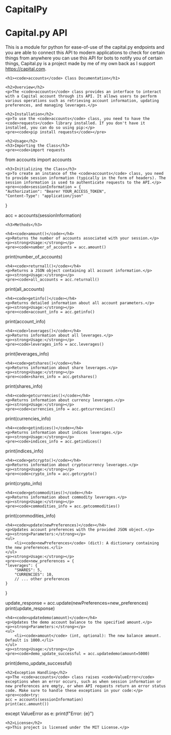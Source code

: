 # CapitalPy

<h1>Capital.py API</h1>

This is a module for python for ease-of-use of the capital.py endpoints and you are able to connect this API to modern applications to check for certain things from anywhere you can use this API for bots to notify you of certain things, Capital.py is a project made by me of my own back as I support https://capital.com.

<body>

    <h1><code>accounts</code> Class Documentation</h1>

    <h2>Overview</h2>
    <p>The <code>accounts</code> class provides an interface to interact with a Capital account through its API. It allows users to perform various operations such as retrieving account information, updating preferences, and managing leverages.</p>

    <h2>Installation</h2>
    <p>To use the <code>accounts</code> class, you need to have the <code>requests</code> library installed. If you don't have it installed, you can do so using pip:</p>
    <pre><code>pip install requests</code></pre>

    <h2>Usage</h2>
    <h3>Importing the Class</h3>
    <pre><code>import requests
from accounts import accounts</code></pre>

    <h3>Initializing the Class</h3>
    <p>To create an instance of the <code>accounts</code> class, you need to provide session information (typically in the form of headers). The session information is used to authenticate requests to the API.</p>
    <pre><code>sessionInformation = {
    "Authorization": "Bearer YOUR_ACCESS_TOKEN",
    "Content-Type": "application/json"
}

acc = accounts(sessionInformation)</code></pre>

    <h3>Methods</h3>

    <h4><code>amount()</code></h4>
    <p>Returns the number of accounts associated with your session.</p>
    <p><strong>Usage:</strong></p>
    <pre><code>number_of_accounts = acc.amount()
print(number_of_accounts)</code></pre>

    <h4><code>returnall()</code></h4>
    <p>Returns a JSON object containing all account information.</p>
    <p><strong>Usage:</strong></p>
    <pre><code>all_accounts = acc.returnall()
print(all_accounts)</code></pre>

    <h4><code>getinfo()</code></h4>
    <p>Returns detailed information about all account parameters.</p>
    <p><strong>Usage:</strong></p>
    <pre><code>account_info = acc.getinfo()
print(account_info)</code></pre>

    <h4><code>leverages()</code></h4>
    <p>Returns information about all leverages.</p>
    <p><strong>Usage:</strong></p>
    <pre><code>leverages_info = acc.leverages()
print(leverages_info)</code></pre>

    <h4><code>getshares()</code></h4>
    <p>Returns information about share leverages.</p>
    <p><strong>Usage:</strong></p>
    <pre><code>shares_info = acc.getshares()
print(shares_info)</code></pre>

    <h4><code>getcurrencies()</code></h4>
    <p>Returns information about currency leverages.</p>
    <p><strong>Usage:</strong></p>
    <pre><code>currencies_info = acc.getcurrencies()
print(currencies_info)</code></pre>

    <h4><code>getindices()</code></h4>
    <p>Returns information about indices leverages.</p>
    <p><strong>Usage:</strong></p>
    <pre><code>indices_info = acc.getindices()
print(indices_info)</code></pre>

    <h4><code>getcrypto()</code></h4>
    <p>Returns information about cryptocurrency leverages.</p>
    <p><strong>Usage:</strong></p>
    <pre><code>crypto_info = acc.getcrypto()
print(crypto_info)</code></pre>

    <h4><code>getcommodities()</code></h4>
    <p>Returns information about commodity leverages.</p>
    <p><strong>Usage:</strong></p>
    <pre><code>commodities_info = acc.getcommodities()
print(commodities_info)</code></pre>

    <h4><code>update(newPreferences)</code></h4>
    <p>Updates account preferences with the provided JSON object.</p>
    <p><strong>Parameters:</strong></p>
    <ul>
        <li><code>newPreferences</code> (dict): A dictionary containing the new preferences.</li>
    </ul>
    <p><strong>Usage:</strong></p>
    <pre><code>new_preferences = {
    "leverages": {
        "SHARES": 5,
        "CURRENCIES": 10,
        // ... other preferences
    }
}

update_response = acc.update(newPreferences=new_preferences)
print(update_response)</code></pre>

    <h4><code>updatedemo(amount)</code></h4>
    <p>Updates the demo account balance to the specified amount.</p>
    <p><strong>Parameters:</strong></p>
    <ul>
        <li><code>amount</code> (int, optional): The new balance amount. Default is 1000.</li>
    </ul>
    <p><strong>Usage:</strong></p>
    <pre><code>demo_update_successful = acc.updatedemo(amount=5000)
print(demo_update_successful)</code></pre>

    <h2>Exception Handling</h2>
    <p>The <code>accounts</code> class raises <code>ValueError</code> exceptions when an error occurs, such as when session information or new preferences are empty, or when API requests return an error status code. Make sure to handle these exceptions in your code:</p>
    <pre><code>try:
    acc = accounts(sessionInformation)
    print(acc.amount())
except ValueError as e:
    print(f"Error: {e}")</code></pre>

    <h2>License</h2>
    <p>This project is licensed under the MIT License.</p>

</body>
</html>